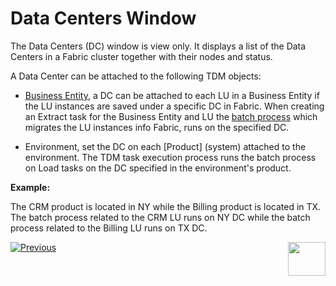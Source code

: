 # Data Centers Window

The Data Centers (DC) window is view only. It displays a list of the Data Centers in a Fabric cluster together with their nodes and status. 

A Data Center can be attached to the following TDM objects:

- [Business Entity](04_tdm_gui_business_entity_window.md), a DC can be attached to each  LU in a Business Entity if the LU instances are saved under a specific DC in Fabric. When creating an Extract task for the Business Entity and LU the [batch process](/articles/20_jobs_and_batch_services/11_batch_process_overview.md) which migrates the LU instances info Fabric, runs on the specified DC.

- Environment, set the DC on each [Product] (system) attached to the environment. The TDM task execution process runs the batch process on Load tasks on the DC specified in the environment's product. 

**Example:**

The CRM product is located in NY while the Billing product is located in TX. The batch process related to the CRM LU runs on NY DC while the batch process related to the Billing LU runs on TX DC.

  

  [![Previous](/articles/images/Previous.png)](02_tdm_gui_user_types.md)[<img align="right" width="60" height="54" src="/articles/images/Next.png">](04_tdm_gui_business_entity_window.md)



